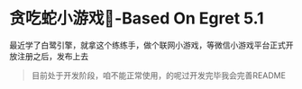 # 贪吃蛇小游戏:snake:-Based On Egret 5.1

最近学了白鹭引擎，就拿这个练练手，做个联网小游戏，等微信小游戏平台正式开放注册之后，发布上去

> 目前处于开发阶段，咱不能正常使用，的呢过开发完毕我会完善README